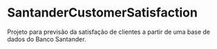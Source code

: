# SantanderCustomerSatisfaction
Projeto para previsão da satisfação de clientes a partir de uma base de dados do Banco Santander.
